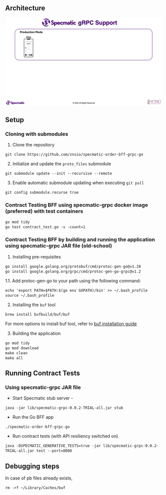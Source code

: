 ## Architecture

![Specmatic gRPC Support Architecture](/assets/SpecmaticGRPCSupport.gif)

## Setup

### Cloning with submodules

1. Clone the repository

```shell
git clone https://github.com/znsio/specmatic-order-bff-grpc-go
```

2. Initialize and update the `proto_files` submodule

```shell
git submodule update --init --recursive --remote
```

3. Enable automatic submodule updating when executing `git pull`

```shell
git config submodule.recurse true
```

### Contract Testing BFF using specmatic-grpc docker image (preferred) with test containers

```shell
go mod tidy
go test contract_test.go -v -count=1 
```

### Contract Testing BFF by building and running the application using specmatic-grpc JAR file (old-school)

1. Installing pre-requisites

```shell
go install google.golang.org/protobuf/cmd/protoc-gen-go@v1.28
go install google.golang.org/grpc/cmd/protoc-gen-go-grpc@v1.2
```
   1.1. Add protoc-gen-go to your path using the following command:

```shell
echo 'export PATH=$PATH:$(go env GOPATH)/bin' >> ~/.bash_profile 
source ~/.bash_profile 
```   

2. Installing the `buf` tool
```shell
brew install bufbuild/buf/buf
```
For more options to install buf tool, refer to [buf installation guide](https://docs.buf.build/installation)

3. Building the application

```shell
go mod tidy
go mod download
make clean
make all
```

## Running Contract Tests

### Using specmatic-grpc JAR file

* Start Specmatic stub server - 
```shell
java -jar lib/specmatic-grpc-0.0.2-TRIAL-all.jar stub
```
* Run the Go BFF app
```shell
./specmatic-order-bff-grpc-go
```
* Run contract tests (with API resiliency switched on)
```shell
java -DSPECMATIC_GENERATIVE_TESTS=true -jar lib/specmatic-grpc-0.0.2-TRIAL-all.jar test --port=8080
```

## Debugging steps

In case of pb files already exists,
```shell
rm -rf ~/Library/Caches/buf
```
